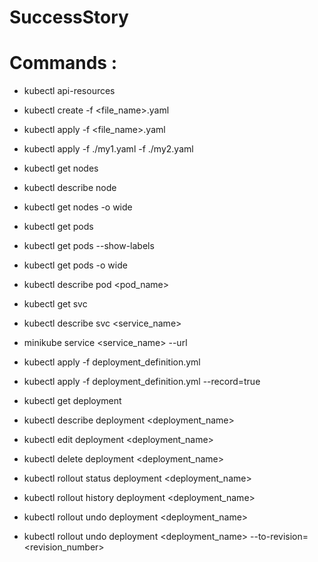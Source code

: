 # SuccessStory

# Commands :

* kubectl api-resources

* kubectl create -f <file_name>.yaml
* kubectl apply -f <file_name>.yaml
* kubectl apply -f ./my1.yaml -f ./my2.yaml


* kubectl get nodes
* kubectl describe node <nodename>
* kubectl get nodes -o wide  

* kubectl get pods
* kubectl get pods --show-labels
* kubectl get pods -o wide
* kubectl describe pod <pod_name>

* kubectl get svc
* kubectl describe svc <service_name>
* minikube service <service_name> --url

 * kubectl apply -f deployment_definition.yml
* kubectl apply -f deployment_definition.yml --record=true
* kubectl get deployment
* kubectl describe deployment <deployment_name>
* kubectl edit deployment <deployment_name>
* kubectl delete deployment <deployment_name>
* kubectl rollout status deployment <deployment_name>
* kubectl rollout history deployment <deployment_name>
* kubectl rollout undo deployment <deployment_name>
* kubectl rollout undo deployment <deployment_name> --to-revision=<revision_number>
